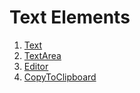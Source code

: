 # Text Elements

1. [Text](001_text/README.md)
2. [TextArea](002_textarea/README.md)
3. [Editor](003_editor/README.md)
3. [CopyToClipboard](004_copy_to_clipboard/README.md)
